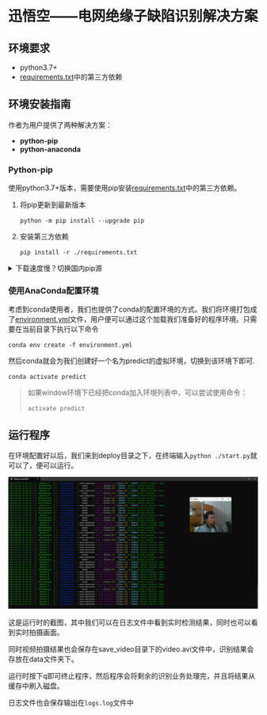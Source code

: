 # 迅悟空——电网绝缘子缺陷识别解决方案

## 环境要求

- python3.7+
- [requirements.txt](./requirements.txt)中的第三方依赖

## 环境安装指南

作者为用户提供了两种解决方案：

- **python-pip**
- **python-anaconda**

### Python-pip

使用python3.7+版本，需要使用pip安装[requirements.txt](./requirements.txt)中的第三方依赖。

1. 将pip更新到最新版本

   ```shell
   python -m pip install --upgrade pip
   ```

2. 安装第三方依赖

   ```shell
   pip install -r ./requirements.txt
   ```


<details>
    <summary>下载速度慢？切换国内pip源</summary>
    国内的源有很多，阿里，百度，中科，清华等等，这里我推荐使用清华园的pip，因为这个源和中央源的同步较为频繁，库比较全。
    这里只给出一个简单的教程，具体教程可以参考<a href="https://mirrors.tuna.tsinghua.edu.cn/help/pypi/">清华大学开源软件镜像站</a>
    <pre><code>pip install -r ./requirements.txt -i https://pypi.tuna.tsinghua.edu.cn/simple</code></pre>
</details>    

### 使用AnaConda配置环境

考虑到conda使用者，我们也提供了conda的配置环境的方式。我们将环境打包成了[environment.yml](./environment.yml)文件，用户便可以通过这个加载我们准备好的程序环境。只需要在当前目录下执行以下命令

```shell
conda env create -f environment.yml
```

然后conda就会为我们创建好一个名为predict的虚拟环境，切换到该环境下即可.

```shell
conda activate predict
```

> 如果window环境下已经把conda加入环境列表中，可以尝试使用命令：
> 
> ```shell
> activate predict
> ```

## 运行程序

在环境配置好以后，我们来到deploy目录之下，在终端输入`python ./start.py`就可以了，便可以运行。

![image-20240502214405654](./readme.assets/image-20240502214405654.png)

这是运行时的截图，其中我们可以在日志文件中看到实时检测结果，同时也可以看到实时拍摄画面。

同时视频拍摄结果也会保存在save_video目录下的video.avi文件中，识别结果会存放在data文件夹下。

运行时按下<kbd>q</kbd>即可终止程序，然后程序会将剩余的识别业务处理完，并且将结果从缓存中刷入磁盘。

日志文件也会保存输出在`logs.log`文件中
